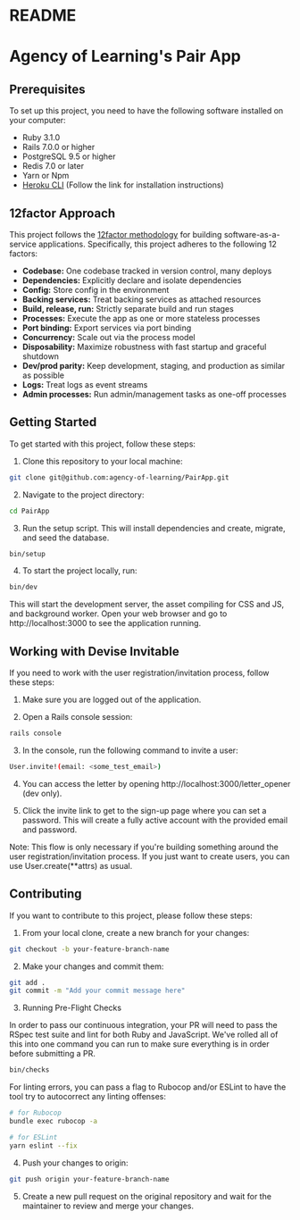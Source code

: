 # README

# Agency of Learning's Pair App

## Prerequisites

To set up this project, you need to have the following software installed on your computer:

- Ruby 3.1.0
- Rails 7.0.0 or higher
- PostgreSQL 9.5 or higher
- Redis 7.0 or later
- Yarn or Npm
- [Heroku CLI](https://devcenter.heroku.com/articles/heroku-cli) (Follow the link for installation instructions)

## 12factor Approach

This project follows the [12factor methodology](https://12factor.net/) for building software-as-a-service applications. Specifically, this project adheres to the following 12 factors:

- **Codebase:** One codebase tracked in version control, many deploys
- **Dependencies:** Explicitly declare and isolate dependencies
- **Config:** Store config in the environment
- **Backing services:** Treat backing services as attached resources
- **Build, release, run:** Strictly separate build and run stages
- **Processes:** Execute the app as one or more stateless processes
- **Port binding:** Export services via port binding
- **Concurrency:** Scale out via the process model
- **Disposability:** Maximize robustness with fast startup and graceful shutdown
- **Dev/prod parity:** Keep development, staging, and production as similar as possible
- **Logs:** Treat logs as event streams
- **Admin processes:** Run admin/management tasks as one-off processes

## Getting Started

To get started with this project, follow these steps:

1. Clone this repository to your local machine:

```bash
git clone git@github.com:agency-of-learning/PairApp.git
```

2. Navigate to the project directory:

```bash
cd PairApp
```

3. Run the setup script. This will install dependencies and create, migrate, and seed the database.

```bash
bin/setup
```

4. To start the project locally, run:

```bash
bin/dev
```

This will start the development server, the asset compiling for CSS and JS, and background worker. Open your web browser and go to http://localhost:3000 to see the application running.

## Working with Devise Invitable

If you need to work with the user registration/invitation process, follow these steps:

1. Make sure you are logged out of the application.

2. Open a Rails console session:

```bash
rails console
```

3. In the console, run the following command to invite a user:

```bash
User.invite!(email: <some_test_email>)
```

4. You can access the letter by opening http://localhost:3000/letter_opener (dev only).

5. Click the invite link to get to the sign-up page where you can set a password. This will create a fully active account with the provided email and password.

Note: This flow is only necessary if you're building something around the user registration/invitation process. If you just want to create users, you can use User.create(\*\*attrs) as usual.

## Contributing

If you want to contribute to this project, please follow these steps:

1. From your local clone, create a new branch for your changes:

```bash
git checkout -b your-feature-branch-name
```

2. Make your changes and commit them:

```bash
git add .
git commit -m "Add your commit message here"
```

3. Running Pre-Flight Checks

In order to pass our continuous integration, your PR will need to pass the RSpec test suite and lint for both Ruby and JavaScript. We've rolled all of this into one command you can run to make sure everything is in order before submitting a PR.

```bash
bin/checks
```

For linting errors, you can pass a flag to Rubocop and/or ESLint to have the tool try to autocorrect any linting offenses:

```bash
# for Rubocop
bundle exec rubocop -a

# for ESLint
yarn eslint --fix
```

4. Push your changes to origin:

```bash
git push origin your-feature-branch-name
```

5. Create a new pull request on the original repository and wait for the maintainer to review and merge your changes.
